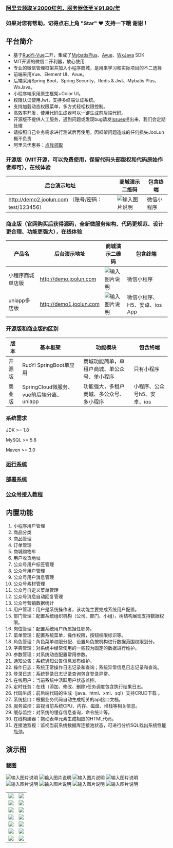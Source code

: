 ### [阿里云领取￥2000红包，服务器低至￥91.80/年](https://promotion.aliyun.com/ntms/yunparter/invite.html?userCode=ktp7i3ac)
### 如果对您有帮助，记得点右上角 "Star" ❤️ 支持一下哦 谢谢！
## 平台简介
* 基于[RuoYi-Vue](https://gitee.com/y_project/RuoYi-Vue)二开，集成了[MybatisPlus](https://github.com/baomidou/mybatis-plus)、[Avue](https://gitee.com/smallweigit/avue)、[WxJava](https://gitee.com/binary/weixin-java-tools) SDK
* MIT开源的微信二开利器，放心使用
* 专业的微信管理框架并加入小程序商城，是用来学习和实际项目的不二选择
* 前端采用Vue、Element UI、Avue。
* 后端采用Spring Boot、Spring Security、Redis & Jwt、Mybatis Plus、WxJava。
* 小程序端采用原生框架+Color UI。
* 权限认证使用Jwt，支持多终端认证系统。
* 支持加载动态权限菜单，多方式轻松权限控制。
* 高效率开发，使用代码生成器可以一键生成前后端代码。
* 开源版不提供人工服务，遇到问题或发现bug请发[Issues](https://gitee.com/joolun/JooLun-wx/issues)提出来，我们会定期处理
* 请按照自己业务需求进行测试后再使用，因框架问题造成的任何损失JooLun概不负责
* 阿里云优惠券：[点我领取](https://promotion.aliyun.com/ntms/yunparter/invite.html?userCode=ktp7i3ac)

### 开源版（MIT开源，可以免费使用，保留代码头部版权和代码原始作者即可），在线体验
|  后台演示地址  |  商城演示二维码  |  包含终端  |
|---|---|---|
|  http://demo2.joolun.com （账号/密码：test/123456）  |  ![输入图片说明](https://images.gitee.com/uploads/images/2020/0305/171054_0a84eb49_5079715.jpeg "qrcode_for_gh_e18eb0ef9a2d_258.jpg")  |  微信小程序  |

### 商业版（官网购买后获得源码，全新微服务架构、代码更规范、设计更合理、功能更强大），在线体验
|  产品名  |  后台演示地址  |  商城演示二维码  |  包含终端  |
|---|---|---|---|
|  小程序商城单店版  |  http://demo.joolun.com  |  ![输入图片说明](https://images.gitee.com/uploads/images/2021/0206/114507_937fd986_5079715.jpeg "qrcode_for_gh_6999ad5cfb2f_258.jpg")  |  微信小程序  |
|  uniapp多店版  |  http://demo1.joolun.com  |  ![输入图片说明](https://images.gitee.com/uploads/images/2021/0206/114525_cefaeb06_5079715.jpeg "qrcode_for_gh_ae23ad0d32af_258.jpg")  |  微信小程序、H5、安卓、ios App  |

### 开源版和商业版的区别
|  版本  |  基本框架  |  功能模块  |  包含终端  |
|---|---|---|---|
|  开源版  |  RuoYi SpringBoot单应用   |  商城功能简单，单租户商城、单公众号、单小程序  |  只有小程序  |
|  商业版  |  SpringCloud微服务、vue前后端分离、uniapp  |  功能强大，多租户商城、多公众号、多小程序  |  小程序、公众号h5、安卓、ios  |

### 系统需求

JDK >= 1.8

MySQL >= 5.8

Maven >= 3.0

### [运行系统](https://gitee.com/joolun/JooLun-wx/wikis/A%20%E6%9C%AC%E5%9C%B0%E8%BF%90%E8%A1%8C?sort_id=2235756)

### [部署系统](https://gitee.com/joolun/JooLun-wx/wikis/B%20%E6%9C%8D%E5%8A%A1%E5%99%A8%E9%83%A8%E7%BD%B2%E7%B3%BB%E7%BB%9F?sort_id=2236020)

### [公众号接入教程](https://gitee.com/joolun/JooLun-wx/wikis/C%20%E5%85%AC%E4%BC%97%E5%8F%B7%E6%8E%A5%E5%85%A5%E6%95%99%E7%A8%8B?sort_id=2236061)

## 内置功能
1.  小程序用户管理
1.  商品分类
1.  商品管理
1.  订单管理
1.  商城购物车
1.  用户收货地址
1.  公众号用户标签管理
1.  公众号用户管理
1.  公众号用户消息管理
1.  公众号素材管理
1.  公众号自定义菜单管理
1.  公众号消息自动回复管理
1.  公众号营销数据统计
1.  用户管理：用户是系统操作者，该功能主要完成系统用户配置。
2.  部门管理：配置系统组织机构（公司、部门、小组），树结构展现支持数据权限。
3.  岗位管理：配置系统用户所属担任职务。
4.  菜单管理：配置系统菜单，操作权限，按钮权限标识等。
5.  角色管理：角色菜单权限分配、设置角色按机构进行数据范围权限划分。
6.  字典管理：对系统中经常使用的一些较为固定的数据进行维护。
7.  参数管理：对系统动态配置常用参数。
8.  通知公告：系统通知公告信息发布维护。
9.  操作日志：系统正常操作日志记录和查询；系统异常信息日志记录和查询。
10. 登录日志：系统登录日志记录查询包含登录异常。
11. 在线用户：当前系统中活跃用户状态监控。
12. 定时任务：在线（添加、修改、删除)任务调度包含执行结果日志。
13. 代码生成：前后端代码的生成（java、html、xml、sql）支持CRUD下载 。
14. 系统接口：根据业务代码自动生成相关的api接口文档。
15. 服务监控：监视当前系统CPU、内存、磁盘、堆栈等相关信息。
16. 缓存监控：对系统的缓存信息查询，命令统计等。
17. 在线构建器：拖动表单元素生成相应的HTML代码。
18. 连接池监视：监视当前系统数据库连接池状态，可进行分析SQL找出系统性能瓶颈。


## 演示图
### 截图
![输入图片说明](https://images.gitee.com/uploads/images/2021/0206/113219_bd774cf3_5079715.png "QQ截图20210206113004.png")
![输入图片说明](https://images.gitee.com/uploads/images/2021/0206/113232_e3bcb374_5079715.png "QQ截图20210206113046.png")
![输入图片说明](https://images.gitee.com/uploads/images/2021/0206/113243_3f8c1ec2_5079715.png "QQ截图20210206113140.png")
![输入图片说明](https://images.gitee.com/uploads/images/2021/0206/113256_cf5bb28b_5079715.png "QQ截图20210206113121.png")
![输入图片说明](https://images.gitee.com/uploads/images/2020/0305/161111_71e7f26a_5079715.png "QQ截图20200305161005.png")
![输入图片说明](https://images.gitee.com/uploads/images/2020/0305/161314_7f067064_5079715.png "QQ截图20200305160938.png")
![输入图片说明](https://images.gitee.com/uploads/images/2020/0305/161331_bae82a4f_5079715.png "QQ截图20200305160904.png")
![输入图片说明](https://images.gitee.com/uploads/images/2020/0305/161342_d8e42604_5079715.png "QQ截图20200305160731.png")
<table>
    <tr>
        <td><img src="https://oscimg.oschina.net/oscnet/cd1f90be5f2684f4560c9519c0f2a232ee8.jpg"/></td>
        <td><img src="https://oscimg.oschina.net/oscnet/1cbcf0e6f257c7d3a063c0e3f2ff989e4b3.jpg"/></td>
    </tr>
    <tr>
        <td><img src="https://oscimg.oschina.net/oscnet/up-8074972883b5ba0622e13246738ebba237a.png"/></td>
        <td><img src="https://oscimg.oschina.net/oscnet/up-9f88719cdfca9af2e58b352a20e23d43b12.png"/></td>
    </tr>
    <tr>
        <td><img src="https://oscimg.oschina.net/oscnet/up-39bf2584ec3a529b0d5a3b70d15c9b37646.png"/></td>
        <td><img src="https://oscimg.oschina.net/oscnet/up-936ec82d1f4872e1bc980927654b6007307.png"/></td>
    </tr>
	<tr>
        <td><img src="https://oscimg.oschina.net/oscnet/up-b2d62ceb95d2dd9b3fbe157bb70d26001e9.png"/></td>
        <td><img src="https://oscimg.oschina.net/oscnet/up-d67451d308b7a79ad6819723396f7c3d77a.png"/></td>
    </tr>	 
    <tr>
        <td><img src="https://oscimg.oschina.net/oscnet/5e8c387724954459291aafd5eb52b456f53.jpg"/></td>
        <td><img src="https://oscimg.oschina.net/oscnet/644e78da53c2e92a95dfda4f76e6d117c4b.jpg"/></td>
    </tr>
	<tr>
        <td><img src="https://oscimg.oschina.net/oscnet/up-8370a0d02977eebf6dbf854c8450293c937.png"/></td>
        <td><img src="https://oscimg.oschina.net/oscnet/up-49003ed83f60f633e7153609a53a2b644f7.png"/></td>
    </tr>
	<tr>
        <td><img src="https://oscimg.oschina.net/oscnet/up-d4fe726319ece268d4746602c39cffc0621.png"/></td>
        <td><img src="https://oscimg.oschina.net/oscnet/up-c195234bbcd30be6927f037a6755e6ab69c.png"/></td>
    </tr>
</table>
